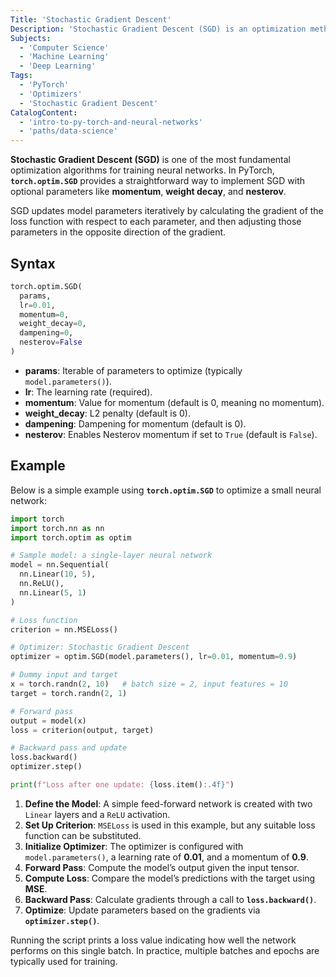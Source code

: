 ```yaml
---
Title: 'Stochastic Gradient Descent'
Description: 'Stochastic Gradient Descent (SGD) is an optimization method commonly used to train neural networks in PyTorch.'
Subjects:
  - 'Computer Science'
  - 'Machine Learning'
  - 'Deep Learning'
Tags:
  - 'PyTorch'
  - 'Optimizers'
  - 'Stochastic Gradient Descent'
CatalogContent:
  - 'intro-to-py-torch-and-neural-networks'
  - 'paths/data-science'
---
```


**Stochastic Gradient Descent (SGD)** is one of the most fundamental optimization algorithms for training neural networks. In PyTorch, **`torch.optim.SGD`** provides a straightforward way to implement SGD with optional parameters like **momentum**, **weight decay**, and **nesterov**.

SGD updates model parameters iteratively by calculating the gradient of the loss function with respect to each parameter, and then adjusting those parameters in the opposite direction of the gradient.

## Syntax

```python
torch.optim.SGD(
  params,
  lr=0.01,
  momentum=0,
  weight_decay=0,
  dampening=0,
  nesterov=False
)
```

- **params**: Iterable of parameters to optimize (typically `model.parameters()`).
- **lr**: The learning rate (required).
- **momentum**: Value for momentum (default is 0, meaning no momentum).
- **weight_decay**: L2 penalty (default is 0).
- **dampening**: Dampening for momentum (default is 0).
- **nesterov**: Enables Nesterov momentum if set to `True` (default is `False`).

## Example

Below is a simple example using **`torch.optim.SGD`** to optimize a small neural network:

```python
import torch
import torch.nn as nn
import torch.optim as optim

# Sample model: a single-layer neural network
model = nn.Sequential(
  nn.Linear(10, 5),
  nn.ReLU(),
  nn.Linear(5, 1)
)

# Loss function
criterion = nn.MSELoss()

# Optimizer: Stochastic Gradient Descent
optimizer = optim.SGD(model.parameters(), lr=0.01, momentum=0.9)

# Dummy input and target
x = torch.randn(2, 10)   # batch size = 2, input features = 10
target = torch.randn(2, 1)

# Forward pass
output = model(x)
loss = criterion(output, target)

# Backward pass and update
loss.backward()
optimizer.step()

print(f"Loss after one update: {loss.item():.4f}")
```

1. **Define the Model**: A simple feed-forward network is created with two `Linear` layers and a `ReLU` activation.
2. **Set Up Criterion**: `MSELoss` is used in this example, but any suitable loss function can be substituted.
3. **Initialize Optimizer**: The optimizer is configured with `model.parameters()`, a learning rate of **0.01**, and a momentum of **0.9**.
4. **Forward Pass**: Compute the model’s output given the input tensor.
5. **Compute Loss**: Compare the model’s predictions with the target using **MSE**.
6. **Backward Pass**: Calculate gradients through a call to **`loss.backward()`**.
7. **Optimize**: Update parameters based on the gradients via **`optimizer.step()`**.

Running the script prints a loss value indicating how well the network performs on this single batch. In practice, multiple batches and epochs are typically used for training.
